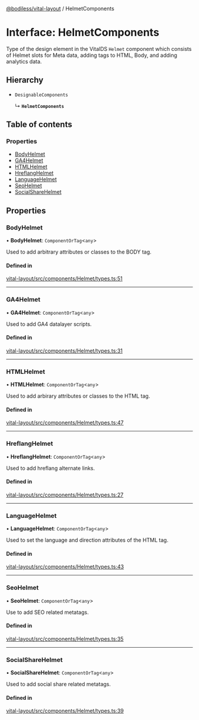 [@bodiless/vital-layout](../README.md) / HelmetComponents

# Interface: HelmetComponents

Type of the design element in the VitalDS `Helmet` component which consists of Helmet
slots for Meta data, adding tags to HTML, Body, and adding analytics data.

## Hierarchy

- `DesignableComponents`

  ↳ **`HelmetComponents`**

## Table of contents

### Properties

- [BodyHelmet](HelmetComponents.md#bodyhelmet)
- [GA4Helmet](HelmetComponents.md#ga4helmet)
- [HTMLHelmet](HelmetComponents.md#htmlhelmet)
- [HreflangHelmet](HelmetComponents.md#hreflanghelmet)
- [LanguageHelmet](HelmetComponents.md#languagehelmet)
- [SeoHelmet](HelmetComponents.md#seohelmet)
- [SocialShareHelmet](HelmetComponents.md#socialsharehelmet)

## Properties

### BodyHelmet

• **BodyHelmet**: `ComponentOrTag`<`any`\>

Used to add arbitrary attributes or classes to the BODY tag.

#### Defined in

[vital-layout/src/components/Helmet/types.ts:51](https://github.com/johnsonandjohnson/Bodiless-JS/blob/b4639a195/packages/vital-layout/src/components/Helmet/types.ts#L51)

___

### GA4Helmet

• **GA4Helmet**: `ComponentOrTag`<`any`\>

Used to add GA4 datalayer scripts.

#### Defined in

[vital-layout/src/components/Helmet/types.ts:31](https://github.com/johnsonandjohnson/Bodiless-JS/blob/b4639a195/packages/vital-layout/src/components/Helmet/types.ts#L31)

___

### HTMLHelmet

• **HTMLHelmet**: `ComponentOrTag`<`any`\>

Used to add arbirary attributes or classes to the HTML tag.

#### Defined in

[vital-layout/src/components/Helmet/types.ts:47](https://github.com/johnsonandjohnson/Bodiless-JS/blob/b4639a195/packages/vital-layout/src/components/Helmet/types.ts#L47)

___

### HreflangHelmet

• **HreflangHelmet**: `ComponentOrTag`<`any`\>

Used to add hreflang alternate links.

#### Defined in

[vital-layout/src/components/Helmet/types.ts:27](https://github.com/johnsonandjohnson/Bodiless-JS/blob/b4639a195/packages/vital-layout/src/components/Helmet/types.ts#L27)

___

### LanguageHelmet

• **LanguageHelmet**: `ComponentOrTag`<`any`\>

Used to set the language and direction attributes of the HTML tag.

#### Defined in

[vital-layout/src/components/Helmet/types.ts:43](https://github.com/johnsonandjohnson/Bodiless-JS/blob/b4639a195/packages/vital-layout/src/components/Helmet/types.ts#L43)

___

### SeoHelmet

• **SeoHelmet**: `ComponentOrTag`<`any`\>

Use to add SEO related metatags.

#### Defined in

[vital-layout/src/components/Helmet/types.ts:35](https://github.com/johnsonandjohnson/Bodiless-JS/blob/b4639a195/packages/vital-layout/src/components/Helmet/types.ts#L35)

___

### SocialShareHelmet

• **SocialShareHelmet**: `ComponentOrTag`<`any`\>

Used to add social share related metatags.

#### Defined in

[vital-layout/src/components/Helmet/types.ts:39](https://github.com/johnsonandjohnson/Bodiless-JS/blob/b4639a195/packages/vital-layout/src/components/Helmet/types.ts#L39)
